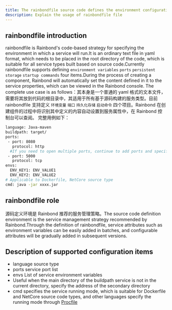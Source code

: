 ```yaml
---
title: The rainbondfile source code defines the environment configuration file
description: Explain the usage of rainbondfile file
---
```


## rainbondfile introduction

rainbondfile is Rainbond's code-based strategy for specifying the environment in which a service will run.It is an ordinary text file in yaml format, which needs to be placed in the root directory of the code, which is suitable for all service types built based on source code.Currently rainbondfile supports defining `environment variables` `ports` `persistent storage` `startup commands` four items.During the process of creating a component, Rainbond will automatically set the content defined in it to the service properties, which can be viewed in the Rainbond console. The complete use case is as follows：其本身是一个普通的 yaml 格式的文本文件，需要将其放到代码的根目录中，其适用于所有基于源码构建的服务类型。目前 rainbondfile 支持定义 `环境变量` `端口` `持久化存储` `启动命令` 四个项目。Rainbond 在创建组件的过程中将识别其中定义的内容自动设置到服务属性中，在 Rainbond 控制台可以查阅。
完整用例如下：

```bash
language: Java-maven
buildpath: target/
ports:
 - port: 8080
   protocol: http
  #If you need to open multiple ports, continue to add ports and specify protocol
 - port: 5000
   protocol: tcp
envs:
  ENV_KEY1: ENV_VALUE1
  ENV_KEY2: ENV_VALUE2
# Applicable to Dockerfile, NetCore source type
cmd: java -jar xxxx.jar
```

## rainbondfile role

源码定义环境是 Rainbond 推荐的服务管理策略。The source code definition environment is the service management strategy recommended by Rainbond.Through the definition of rainbondfile, service attributes such as environment variables can be easily added in batches, and configurable attributes will be gradually added in subsequent versions.

## Description of supported configuration items

- language source type
- ports service port list
- envs List of service environment variables
- Useful when the main directory of the buildpath service is not in the current directory, specify the address of the secondary directory
- cmd specifies the service running mode, which is suitable for Dockerfile and NetCore source code types, and other languages specify the running mode through [Procfile](./procfile)
